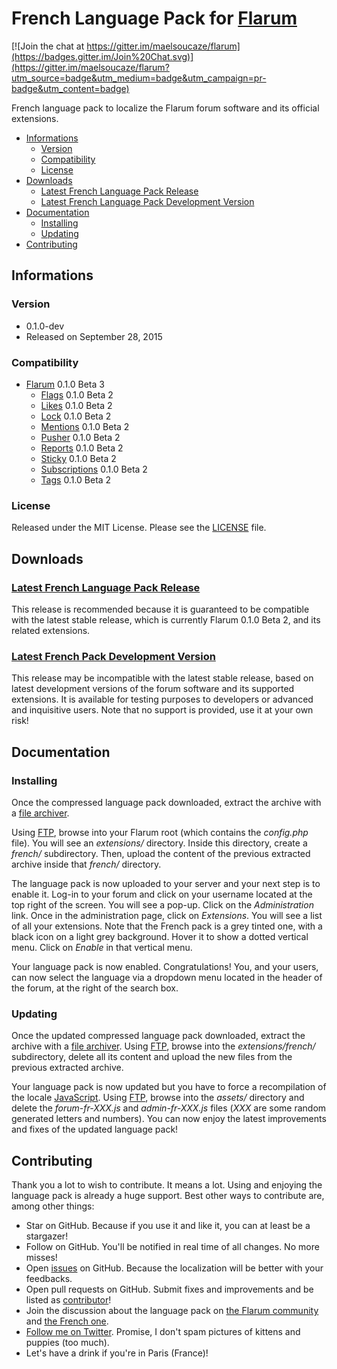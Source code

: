 # French Language Pack for [Flarum](http://flarum.org/)

[![Join the chat at https://gitter.im/maelsoucaze/flarum](https://badges.gitter.im/Join%20Chat.svg)](https://gitter.im/maelsoucaze/flarum?utm_source=badge&utm_medium=badge&utm_campaign=pr-badge&utm_content=badge)

French language pack to localize the Flarum forum software and its official extensions.

- [Informations](https://github.com/maelsoucaze/flarum#informations)
	- [Version](https://github.com/maelsoucaze/flarum#version)
	- [Compatibility](https://github.com/maelsoucaze/flarum#compatibility)
	- [License](https://github.com/maelsoucaze/flarum#license)
- [Downloads](https://github.com/maelsoucaze/flarum#downloads)
	- [Latest French Language Pack Release](https://github.com/maelsoucaze/flarum#latest-french-language-pack-release)
	- [Latest French Language Pack Development Version](https://github.com/maelsoucaze/flarum#latest-french-language-pack-development-version)
- [Documentation](https://github.com/maelsoucaze/flarum#documentation)
	- [Installing](https://github.com/maelsoucaze/flarum#installing)
	- [Updating](https://github.com/maelsoucaze/flarum#updating)
- [Contributing](https://github.com/maelsoucaze/flarum#contributing)

## Informations

### Version

- 0.1.0-dev
- Released on September 28, 2015

### Compatibility

- [Flarum](https://github.com/flarum/core) 0.1.0 Beta 3
	- [Flags](https://github.com/flarum/flags) 0.1.0 Beta 2
	- [Likes](https://github.com/flarum/likes) 0.1.0 Beta 2
	- [Lock](https://github.com/flarum/lock) 0.1.0 Beta 2
	- [Mentions](https://github.com/flarum/mentions) 0.1.0 Beta 2
	- [Pusher](https://github.com/flarum/pusher) 0.1.0 Beta 2
	- [Reports](https://github.com/flarum/reports) 0.1.0 Beta 2
	- [Sticky](https://github.com/flarum/sticky) 0.1.0 Beta 2
	- [Subscriptions](https://github.com/flarum/subscriptions) 0.1.0 Beta 2
	- [Tags](https://github.com/flarum/tags) 0.1.0 Beta 2

### License

Released under the MIT License. Please see the [LICENSE](https://github.com/maelsoucaze/flarum/blob/master/LICENSE) file.

## Downloads

### [Latest French Language Pack Release](https://github.com/maelsoucaze/flarum/releases/tag/0.1.0-dev-build.17)

This release is recommended because it is guaranteed to be compatible with the latest stable release, which is currently Flarum 0.1.0 Beta 2, and its related extensions.

### [Latest French Pack Development Version](https://github.com/maelsoucaze/flarum/archive/master.zip)

This release may be incompatible with the latest stable release, based on latest development versions of the forum software and its supported extensions. It is available for testing purposes to developers or advanced and inquisitive users. Note that no support is provided, use it at your own risk!

## Documentation

### Installing

Once the compressed language pack downloaded, extract the archive with a [file archiver](https://en.wikipedia.org/wiki/Comparison_of_file_archivers).

Using [FTP](http://en.wikipedia.org/wiki/File_Transfer_Protocol), browse into your Flarum root (which contains the *config.php* file). You will see an *extensions/* directory. Inside this directory, create a *french/* subdirectory. Then, upload the content of the previous extracted archive inside that *french/* directory.

The language pack is now uploaded to your server and your next step is to enable it. Log-in to your forum and click on your username located at the top right of the screen. You will see a pop-up. Click on the *Administration* link. Once in the administration page, click on *Extensions*. You will see a list of all your extensions. Note that the French pack is a grey tinted one, with a black icon on a light grey background. Hover it to show a dotted vertical menu. Click on *Enable* in that vertical menu.

Your language pack is now enabled. Congratulations! You, and your users, can now select the language via a dropdown menu located in the header of the forum, at the right of the search box.

### Updating

Once the updated compressed language pack downloaded, extract the archive with a [file archiver](https://en.wikipedia.org/wiki/Comparison_of_file_archivers). Using [FTP](http://en.wikipedia.org/wiki/File_Transfer_Protocol), browse into the *extensions/french/* subdirectory, delete all its content and upload the new files from the previous extracted archive.

Your language pack is now updated but you have to force a recompilation of the locale [JavaScript](https://en.wikipedia.org/wiki/JavaScript). Using [FTP](http://en.wikipedia.org/wiki/File_Transfer_Protocol), browse into the *assets/* directory and delete the *forum-fr-XXX.js* and *admin-fr-XXX.js* files (*XXX* are some random generated letters and numbers). You can now enjoy the latest improvements and fixes of the updated language pack!

## Contributing

Thank you a lot to wish to contribute. It means a lot. Using and enjoying the language pack is already a huge support. Best other ways to contribute are, among other things:

- Star on GitHub. Because if you use it and like it, you can at least be a stargazer!
- Follow on GitHub. You'll be notified in real time of all changes. No more misses!
- Open [issues](https://github.com/maelsoucaze/flarum/issues) on GitHub. Because the localization will be better with your feedbacks.
- Open pull requests on GitHub. Submit fixes and improvements and be listed as [contributor](https://github.com/maelsoucaze/flarum/graphs/contributors)!
- Join the discussion about the language pack on [the Flarum community](http://discuss.flarum.org/d/615-french-language-pack-to-localize-flarum-and-its-extensions/53) and [the French one](https://flarum.today/fr/d/6-traduction-fran-aise-pour-traduire-flarum-et-ses-extensions).
- [Follow me on Twitter](https://twitter.com/maelsoucaze). Promise, I don't spam pictures of kittens and puppies (too much).
- Let's have a drink if you're in Paris (France)!
